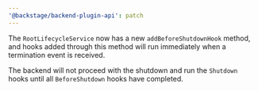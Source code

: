 ```yaml
---
'@backstage/backend-plugin-api': patch
---
```


The `RootLifecycleService` now has a new `addBeforeShutdownHook` method, and hooks added through this method will run immediately when a termination event is received.

The backend will not proceed with the shutdown and run the `Shutdown` hooks until all `BeforeShutdown` hooks have completed.
